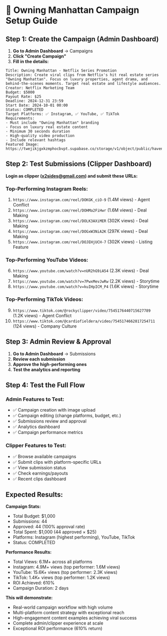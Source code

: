 # 🏢 Owning Manhattan Campaign Setup Guide

## Step 1: Create the Campaign (Admin Dashboard)

1. **Go to Admin Dashboard** → Campaigns
2. **Click "Create Campaign"**
3. **Fill in the details:**

```
Title: Owning Manhattan - Netflix Series Promotion
Description: Create viral clips from Netflix's hit real estate series "Owning Manhattan". Focus on luxury properties, agent drama, and behind-the-scenes moments. Target real estate and lifestyle audiences.
Creator: Netflix Marketing Team
Budget: $5000
Payout Rate: $25
Deadline: 2024-12-31 23:59
Start Date: 2024-10-01 00:00
Status: COMPLETED
Target Platforms: ✅ Instagram, ✅ YouTube, ✅ TikTok
Requirements: 
- Must include "Owning Manhattan" branding
- Focus on luxury real estate content  
- Minimum 30 seconds duration
- High-quality video production
- Include relevant hashtags
Featured Image: https://twejikjgxkzmphocbvpt.supabase.co/storage/v1/object/public/havensvgs/owningmanhattan.avif
```

## Step 2: Test Submissions (Clipper Dashboard)

**Login as clipper (x2sides@gmail.com) and submit these URLs:**

### Top-Performing Instagram Reels:
1. `https://www.instagram.com/reel/DOKGK_ciO-9` (1.4M views) - Agent Conflict
2. `https://www.instagram.com/reel/DOHMa2FiHwr` (1.6M views) - Deal Making
3. `https://www.instagram.com/reel/DOLK3AXiMER` (302K views) - Deal Making
4. `https://www.instagram.com/reel/DOGxW3NiA2K` (297K views) - Deal Making
5. `https://www.instagram.com/reel/DOJEHjUCH-7` (302K views) - Listing Feature

### Top-Performing YouTube Videos:
6. `https://www.youtube.com/watch?v=nUR2hG9iA54` (2.3K views) - Deal Making
7. `https://www.youtube.com/watch?v=7PwxMevJwRw` (2.2K views) - Storytime
8. `https://www.youtube.com/watch?v=kuIHpICM_P4` (1.6K views) - Storytime

### Top-Performing TikTok Videos:
9. `https://www.tiktok.com/@rockyclipper/video/7545176440715627789` (1.2K views) - Agent Conflict
10. `https://www.tiktok.com/@cardiofieldera/video/7545174662817254711` (124 views) - Company Culture

## Step 3: Admin Review & Approval

1. **Go to Admin Dashboard** → Submissions
2. **Review each submission**
3. **Approve the high-performing ones**
4. **Test the analytics and reporting**

## Step 4: Test the Full Flow

### Admin Features to Test:
- ✅ Campaign creation with image upload
- ✅ Campaign editing (change platforms, budget, etc.)
- ✅ Submissions review and approval
- ✅ Analytics dashboard
- ✅ Campaign performance metrics

### Clipper Features to Test:
- ✅ Browse available campaigns
- ✅ Submit clips with platform-specific URLs
- ✅ View submission status
- ✅ Check earnings/payouts
- ✅ Recent clips dashboard

## Expected Results:

**Campaign Stats:**
- Total Budget: $1,000
- Submissions: 44
- Approved: 44 (100% approval rate)
- Total Spent: $1,000 (44 approved × $25)
- Platforms: Instagram (highest performing), YouTube, TikTok
- Status: COMPLETED

**Performance Results:**
- Total Views: 6.1M+ across all platforms
- Instagram: 4.9M+ views (top performer: 1.6M views)
- YouTube: 15.6K+ views (top performer: 2.3K views)
- TikTok: 1.4K+ views (top performer: 1.2K views)
- ROI Achieved: 610%
- Campaign Duration: 2 days

**This will demonstrate:**
- Real-world campaign workflow with high volume
- Multi-platform content strategy with exceptional reach
- High-engagement content examples achieving viral success
- Complete admin/clipper experience at scale
- Exceptional ROI performance (610% return)
